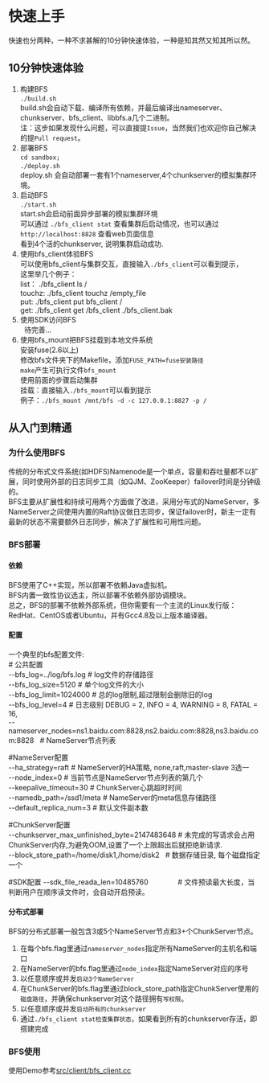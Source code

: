 快速上手
======

快速也分两种，一种不求甚解的10分钟快速体验，一种是知其然又知其所以然。

## 10分钟快速体验
1. 构建BFS  
   `./build.sh`  
   build.sh会自动下载、编译所有依赖，并最后编译出nameserver、chunkserver、bfs_client、libbfs.a几个二进制。  
   注：这步如果发现什么问题，可以直接提`Issue`，当然我们也欢迎你自己解决的提`Pull request`。
2. 部署BFS  
   `cd sandbox;`  
   `./deploy.sh`  
   deploy.sh 会自动部署一套有1个nameserver,4个chunkserver的模拟集群环境。  
3. 启动BFS  
   `./start.sh`  
   start.sh会启动前面异步部署的模拟集群环境  
   可以通过 `./bfs_client stat` 查看集群后启动情况，也可以通过`http://localhost:8828` 查看web页面信息  
   看到4个活的chunkserver, 说明集群启动成功.  
4. 使用bfs_client体验BFS  
   可以使用bfs_client与集群交互，直接输入`./bfs_client`可以看到提示，  
   这里举几个例子：  
   list： ./bfs_client ls /  
   touchz: ./bfs_client touchz /empty_file  
   put: ./bfs_client put bfs_client /  
   get: ./bfs_client get /bfs_client ./bfs_client.bak  
5. 使用SDK访问BFS  
   待完善...
6. 使用bfs_mount把BFS挂载到本地文件系统  
   安装fuse(2.6以上)  
   修改bfs文件夹下的Makefile，添加`FUSE_PATH=fuse安装路径`  
   `make`产生可执行文件`bfs_mount`  
   使用前面的步骤启动集群  
   挂载：直接输入`./bfs_mount`可以看到提示  
   例子：`./bfs_mount /mnt/bfs -d -c 127.0.0.1:8827 -p /`  
   
## 从入门到精通
### 为什么使用BFS
传统的分布式文件系统(如HDFS)Namenode是一个单点，容量和吞吐量都不以扩展，同时使用外部的日志同步工具（如QJM、ZooKeeper）failover时间是分钟级的。  
BFS主要从扩展性和持续可用两个方面做了改进，采用分布式的NameServer，多NameServer之间使用内置的Raft协议做日志同步，保证failover时，新主一定有最新的状态不需要额外日志同步，解决了扩展性和可用性问题。  
### BFS部署
#### 依赖
BFS使用了C++实现，所以部署不依赖Java虚拟机。  
BFS内置一致性协议选主，所以部署不依赖外部协调模块。  
总之，BFS的部署不依赖外部系统，但你需要有一个主流的Linux发行版：RedHat、CentOS或者Ubuntu，并有Gcc4.8及以上版本编译器。  
#### 配置
一个典型的bfs配置文件:  
\# 公共配置  
--bfs_log=../log/bfs.log   # log文件的存储路径  
--bfs_log_size=5120        # 单个log文件的大小  
--bfs_log_limit=1024000    # 总的log限制,超过限制会删除旧的log  
--bfs_log_level=4          # 日志级别 DEBUG = 2, INFO = 4, WARNING = 8, FATAL = 16,  
--nameserver_nodes=ns1.baidu.com:8828,ns2.baidu.com:8828,ns3.baidu.com:8828   # NameServer节点列表  
  
\#NameServer配置  
--ha_strategy=raft         # NameServer的HA策略, none,raft,master-slave 3选一  
--node_index=0             # 当前节点是NameServer节点列表的第几个  
--keepalive_timeout=30     # ChunkServer心跳超时时间  
--namedb_path=/ssd1/meta   # NameServer的meta信息存储路径  
--default_replica_num=3    # 默认文件副本数  
  
\#ChunkServer配置  
--chunkserver_max_unfinished_byte=2147483648 # 未完成的写请求会占用ChunkServer内存,为避免OOM,设置了一个上限超出后就拒绝新请求.  
--block_store_path=/home/disk1,/home/disk2   # 数据存储目录, 每个磁盘指定一个  
  
\#SDK配置
--sdk_file_reada_len=10485760                # 文件预读最大长度，当判断用户在顺序读文件时，会自动开启预读。  

#### 分布式部署
BFS的分布式部署一般包含3或5个NameServer节点和3+个ChunkServer节点。  
1. 在每个bfs.flag里通过`nameserver_nodes`指定所有NameServer的主机名和端口  
2. 在NameServer的bfs.flag里通过`node_index`指定NameServer对应的序号  
3. 以任意顺序或并发`启动3个NameServer`  
4. 在ChunkServer的bfs.flag里通过block_store_path指定ChunkServer使用的`磁盘路径`，并确保chunkserver对这个路径拥有`写权限`。  
5. 以任意顺序或并发`启动所有的chunkserver`  
6. 通过`./bfs_client stat检查集群状态`，如果看到所有的chunkserver存活，即搭建完成  

### BFS使用
使用Demo参考[src/client/bfs_client.cc](https://github.com/baidu/bfs/blob/master/src/client/bfs_client.cc)
